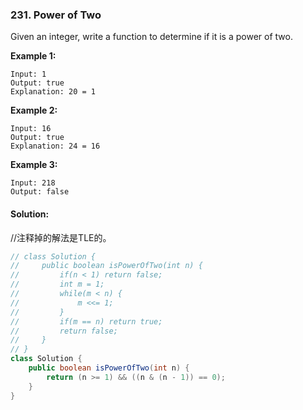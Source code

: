 ### 231. Power of Two

Given an integer, write a function to determine if it is a power of two.

**Example 1:**

```
Input: 1
Output: true 
Explanation: 20 = 1
```

**Example 2:**

```
Input: 16
Output: true
Explanation: 24 = 16
```

**Example 3:**

```
Input: 218
Output: false
```

#### Solution:

//注释掉的解法是TLE的。

```java
// class Solution {
//     public boolean isPowerOfTwo(int n) {
//         if(n < 1) return false;
//         int m = 1;
//         while(m < n) {
//             m <<= 1;
//         }
//         if(m == n) return true;
//         return false;
//     }
// }
class Solution {
    public boolean isPowerOfTwo(int n) {
        return (n >= 1) && ((n & (n - 1)) == 0);
    }
}
```

